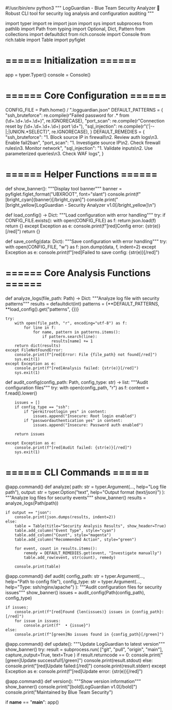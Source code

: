 #!/usr/bin/env python3
"""
LogGuardian - Blue Team Security Analyzer 🔐
Robust CLI tool for security log analysis and configuration auditing
"""

import typer
import re
import json
import sys
import subprocess
from pathlib import Path
from typing import Optional, Dict, Pattern
from collections import defaultdict
from rich.console import Console
from rich.table import Table
import pyfiglet

# ====== Initialization ======
app = typer.Typer()
console = Console()

# ====== Core Configuration ======
CONFIG_FILE = Path.home() / ".logguardian.json"
DEFAULT_PATTERNS = {
    "ssh_bruteforce": re.compile(r"Failed password for .* from (\d+\.\d+\.\d+\.\d+)", re.IGNORECASE),
    "port_scan": re.compile(r"Connection reset by (\d+\.\d+\.\d+\.\d+) port \d+"),
    "sql_injection": re.compile(r"(\'|--|;|UNION.*SELECT)", re.IGNORECASE),
}
DEFAULT_REMEDIES = {
    "ssh_bruteforce": "1. Block source IP in firewall\n2. Review auth logs\n3. Enable fail2ban",
    "port_scan": "1. Investigate source IP\n2. Check firewall rules\n3. Monitor network",
    "sql_injection": "1. Validate inputs\n2. Use parameterized queries\n3. Check WAF logs",
}

# ====== Helper Functions ======
def show_banner():
    """Display tool banner"""
    banner = pyfiglet.figlet_format("UBXROOT", font="slant")
    console.print(f"[bright_cyan]{banner}[/bright_cyan]")
    console.print("[bright_yellow]LogGuardian - Security Analyzer v1.0[/bright_yellow]\n")

def load_config() -> Dict:
    """Load configuration with error handling"""
    try:
        if CONFIG_FILE.exists():
            with open(CONFIG_FILE) as f:
                return json.load(f)
        return {}
    except Exception as e:
        console.print(f"[red]Config error: {str(e)}[/red]")
        return {}

def save_config(data: Dict):
    """Save configuration with error handling"""
    try:
        with open(CONFIG_FILE, "w") as f:
            json.dump(data, f, indent=2)
    except Exception as e:
        console.print(f"[red]Failed to save config: {str(e)}[/red]")

# ====== Core Analysis Functions ======
def analyze_logs(file_path: Path) -> Dict:
    """Analyze log file with security patterns"""
    results = defaultdict(int)
    patterns = {**DEFAULT_PATTERNS, **load_config().get("patterns", {})}
    
    try:
        with open(file_path, "r", encoding="utf-8") as f:
            for line in f:
                for name, pattern in patterns.items():
                    if pattern.search(line):
                        results[name] += 1
        return dict(results)
    except FileNotFoundError:
        console.print(f"[red]Error: File {file_path} not found[/red]")
        sys.exit(1)
    except Exception as e:
        console.print(f"[red]Analysis failed: {str(e)}[/red]")
        sys.exit(1)

def audit_config(config_path: Path, config_type: str) -> list:
    """Audit configuration files"""
    try:
        with open(config_path, "r") as f:
            content = f.read().lower()
            
        issues = []
        if config_type == "ssh":
            if "permitrootlogin yes" in content:
                issues.append("Insecure: Root login enabled")
            if "passwordauthentication yes" in content:
                issues.append("Insecure: Password auth enabled")
                
        return issues
    
    except Exception as e:
        console.print(f"[red]Audit failed: {str(e)}[/red]")
        sys.exit(1)

# ====== CLI Commands ======
@app.command()
def analyze(
    path: str = typer.Argument(..., help="Log file path"),
    output: str = typer.Option("text", help="Output format (text/json)")
):
    """Analyze log files for security events"""
    show_banner()
    results = analyze_logs(Path(path))
    
    if output == "json":
        console.print(json.dumps(results, indent=2))
    else:
        table = Table(title="Security Analysis Results", show_header=True)
        table.add_column("Event Type", style="cyan")
        table.add_column("Count", style="magenta")
        table.add_column("Recommended Action", style="green")
        
        for event, count in results.items():
            remedy = DEFAULT_REMEDIES.get(event, "Investigate manually")
            table.add_row(event, str(count), remedy)
            
        console.print(table)

@app.command()
def audit(
    config_path: str = typer.Argument(..., help="Path to config file"),
    config_type: str = typer.Argument(..., help="Type: ssh/nginx/apache")
):
    """Audit configuration files for security issues"""
    show_banner()
    issues = audit_config(Path(config_path), config_type)
    
    if issues:
        console.print(f"[red]Found {len(issues)} issues in {config_path}:[/red]")
        for issue in issues:
            console.print(f"  • {issue}")
    else:
        console.print(f"[green]No issues found in {config_path}[/green]")

@app.command()
def update():
    """Update LogGuardian to latest version"""
    show_banner()
    try:
        result = subprocess.run(
            ["git", "pull", "origin", "main"],
            capture_output=True,
            text=True
        )
        if result.returncode == 0:
            console.print("[green]Update successful![/green]")
            console.print(result.stdout)
        else:
            console.print("[red]Update failed:[/red]")
            console.print(result.stderr)
    except Exception as e:
        console.print(f"[red]Update error: {str(e)}[/red]")

@app.command()
def version():
    """Show version information"""
    show_banner()
    console.print("[bold]LogGuardian v1.0[/bold]")
    console.print("Maintained by Blue Team Security")

if __name__ == "__main__":
    app()
